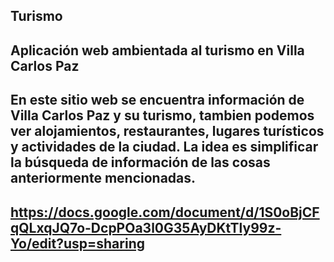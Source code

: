 ##  Turismo
##  Aplicación web ambientada al turismo en Villa Carlos Paz
##  En este sitio web se encuentra información de Villa Carlos Paz y su turismo, tambien podemos ver alojamientos, restaurantes, lugares turísticos y actividades de la ciudad. La idea es simplificar la búsqueda de información de las cosas anteriormente mencionadas.
##  https://docs.google.com/document/d/1S0oBjCFqQLxqJQ7o-DcpPOa3l0G35AyDKtTly99z-Yo/edit?usp=sharing
